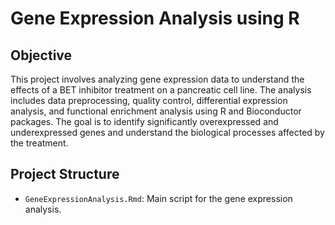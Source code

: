 # Gene Expression Analysis using R

## Objective
This project involves analyzing gene expression data to understand the effects of a BET inhibitor treatment on a pancreatic cell line. The analysis includes data preprocessing, quality control, differential expression analysis, and functional enrichment analysis using R and Bioconductor packages. The goal is to identify significantly overexpressed and underexpressed genes and understand the biological processes affected by the treatment.

## Project Structure
- `GeneExpressionAnalysis.Rmd`: Main script for the gene expression analysis.



